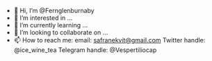 - 👋 Hi, I’m @Fernglenburnaby
- 👀 I’m interested in ...
- 🌱 I’m currently learning ...
- 💞️ I’m looking to collaborate on ...
- 📫 How to reach me: 
email: safranekvit@gmail.com 
Twitter handle: @ice_wine_tea
Telegram handle: @Vespertiliocap

<!---
Fernglenburnaby/Fernglenburnaby is a ✨ special ✨ repository because its `README.md` (this file) appears on your GitHub profile.
You can click the Preview link to take a look at your changes.
--->
